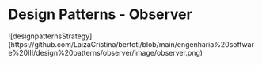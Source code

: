 <p align = center>
<h1> Design Patterns - Observer </h1>
![designpatternsStrategy](https://github.com/LaizaCristina/bertoti/blob/main/engenharia%20software%20III/design%20patterns/observer/image/observer.png)
</p>






